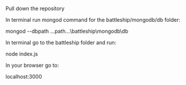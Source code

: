 Pull down the repository

In terminal run mongod command for the battleship/mongodb/db folder:

mongod --dbpath ...path...\battleship\mongodb\db

In terminal go to the battleship folder and run:

node index.js

In your browser go to:

localhost:3000
